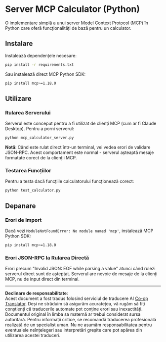 <!--
CO_OP_TRANSLATOR_METADATA:
{
  "original_hash": "f4733f39c05c58e0cf0eee0a8ae7e9a2",
  "translation_date": "2025-10-17T20:07:25+00:00",
  "source_file": "03-GettingStarted/samples/python/README.md",
  "language_code": "ro"
}
-->
# Server MCP Calculator (Python)

O implementare simplă a unui server Model Context Protocol (MCP) în Python care oferă funcționalități de bază pentru un calculator.

## Instalare

Instalează dependențele necesare:

```bash
pip install -r requirements.txt
```
  
Sau instalează direct MCP Python SDK:

```bash
pip install mcp>=1.18.0
```
  
## Utilizare

### Rularea Serverului

Serverul este conceput pentru a fi utilizat de clienți MCP (cum ar fi Claude Desktop). Pentru a porni serverul:

```bash
python mcp_calculator_server.py
```
  
**Notă**: Când este rulat direct într-un terminal, vei vedea erori de validare JSON-RPC. Acest comportament este normal - serverul așteaptă mesaje formatate corect de la clienții MCP.

### Testarea Funcțiilor

Pentru a testa dacă funcțiile calculatorului funcționează corect:

```bash
python test_calculator.py
```
  
## Depanare

### Erori de Import

Dacă vezi `ModuleNotFoundError: No module named 'mcp'`, instalează MCP Python SDK:

```bash
pip install mcp>=1.18.0
```
  
### Erori JSON-RPC la Rularea Directă

Erori precum "Invalid JSON: EOF while parsing a value" atunci când rulezi serverul direct sunt de așteptat. Serverul are nevoie de mesaje de la clienți MCP, nu de input direct din terminal.

---

**Declinare de responsabilitate**:  
Acest document a fost tradus folosind serviciul de traducere AI [Co-op Translator](https://github.com/Azure/co-op-translator). Deși ne străduim să asigurăm acuratețea, vă rugăm să fiți conștienți că traducerile automate pot conține erori sau inexactități. Documentul original în limba sa maternă ar trebui considerat sursa autoritară. Pentru informații critice, se recomandă traducerea profesională realizată de un specialist uman. Nu ne asumăm responsabilitatea pentru eventualele neînțelegeri sau interpretări greșite care pot apărea din utilizarea acestei traduceri.